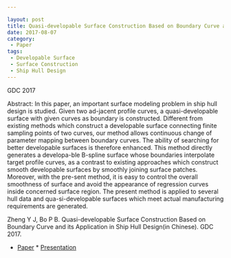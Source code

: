 ```yaml
---

layout: post
title: Quasi-developable Surface Construction Based on Boundary Curve and its Application in Ship Hull Design
date: 2017-08-07
category:
 - Paper
tags:
 - Developable Surface
 - Surface Construction
 - Ship Hull Design
---
```

GDC 2017

Abstract: In this paper, an important surface modeling problem in ship hull design is studied. Given two ad-jacent profile curves, a quasi-developable surface with given curves as boundary is constructed. Different from existing methods which construct a developable surface connecting finite sampling points of two curves, our method allows continuous change of parameter mapping between boundary curves. The ability of searching for better developable surfaces is therefore enhanced. This method directly generates a developa-ble B-spline surface whose boundaries interpolate target profile curves, as a contrast to existing approaches which construct smooth developable surfaces by smoothly joining surface patches. Moreover, with the pre-sent method, it is easy to control the overall smoothness of surface and avoid the appearance of regression curves inside concerned surface region. The present method is applied to several hull data and qua-si-developable surfaces which meet actual manufacturing requirements are generated.

Zheng Y J, Bo P B. Quasi-developable Surface Construction Based on Boundary Curve and its Application in Ship Hull Design(in Chinese). GDC 2017.


* [Paper](https://paulyzheng.github.io/paper/2017-02.pdf) * [Presentation](https://paulyzheng.github.io/paper/2017-02-report.pdf)
